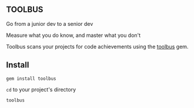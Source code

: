 ## TOOLBUS

Go from a junior dev to a senior dev

Measure what you do know, and master what you don't

Toolbus scans your projects for code achievements using the [toolbus](https://libraries.io/rubygems/toolbus) gem.

## Install

```
gem install toolbus
```

`cd` to your project's directory

```
toolbus
```

